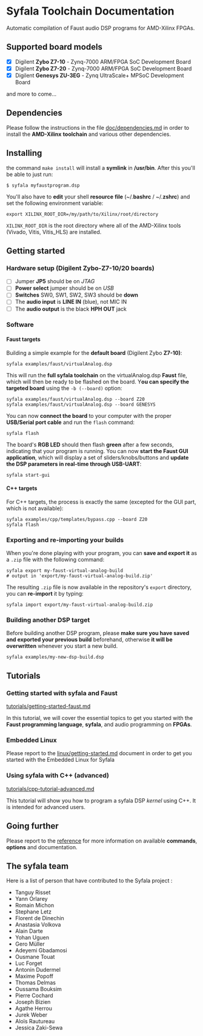 # Syfala Toolchain Documentation

Automatic compilation of Faust audio DSP programs for AMD-Xilinx FPGAs.

## Supported board models

- [x] Digilent **Zybo Z7-10** - Zynq-7000 ARM/FPGA SoC Development Board
- [x] Digilent **Zybo Z7-20** - Zynq-7000 ARM/FPGA SoC Development Board
- [x] Digilent **Genesys ZU-3EG** - Zynq UltraScale+ MPSoC Development Board

and more to come...

## Dependencies

Please follow the instructions in the file [doc/dependencies.md](dependencies.md) in order to install the **AMD-Xilinx** **toolchain** and various other dependencies.

## Installing

the command `make install` will install a **symlink** in **/usr/bin**. After this you'll be able to just run: 

`$ syfala myfaustprogram.dsp` 

You'll also have to **edit** your shell **resource** **file** (~/.**bashrc** / ~/.**zshrc**) and set the following environment variable: 

```shell
export XILINX_ROOT_DIR=/my/path/to/Xilinx/root/directory
```

`XILINX_ROOT_DIR` is the root directory where all of the AMD-Xilinx tools (Vivado, Vitis, Vitis_HLS) are installed.

## Getting started

### Hardware setup (Digilent **Zybo-Z7-10/20** boards)

- [ ] Jumper **JP5** should be on *JTAG* 
- [ ] **Power select** jumper should be on *USB*  
- [ ] **Switches** SW0, SW1, SW2, SW3 should be **down**  
- [ ] The **audio input** is **LINE IN** (blue), not MIC IN  
- [ ] The **audio output** is the black **HPH OUT** jack  

### Software

#### Faust targets

Building a simple example for the **default board** (Digilent Zybo **Z7-10)**:

```shell
syfala examples/faust/virtualAnalog.dsp
```

This will run the **full syfala toolchain** on the virtualAnalog.dsp **Faust** file, which will then be ready to be flashed on the board. Y**ou can specify the targeted board** using the `-b (--board)` option:

```shell
syfala examples/faust/virtualAnalog.dsp --board Z20
syfala examples/faust/virtualAnalog.dsp --board GENESYS
```

You can now **connect the board** to your computer with the proper **USB/Serial port cable** and run the `flash` command:

```shell
syfala flash
```

The board's **RGB LED** should then flash **green** after a few seconds, indicating that your program is running. You can now **start the Faust GUI application**, which will display a set of sliders/knobs/buttons and **update the DSP parameters in real-time through USB-UART**:

```shell
syfala start-gui
```

#### C++ targets

For C++ targets, the process is exactly the same (excepted for the GUI part, which is not available):

```shell
syfala examples/cpp/templates/bypass.cpp --board Z20
syfala flash
```

### Exporting and re-importing your builds

When you're done playing with your program, you can **save and export it** as a `.zip` file with the following command:

```shell
syfala export my-faust-virtual-analog-build
# output in 'export/my-faust-virtual-analog-build.zip'
```

The resulting `.zip` file is now available in the repository's `export` directory, you can **re-import** it by typing:

```shell
syfala import export/my-faust-virtual-analog-build.zip
```

### Building another DSP target

Before building another DSP program, please **make sure you have saved and exported your previous build** beforehand, otherwise **it will be overwritten** whenever you start a new build. 

```shell
syfala examples/my-new-dsp-build.dsp
```

## Tutorials

### Getting started with syfala and Faust

[tutorials/getting-started-faust.md](../tutorials/faust-getting-started.md)

In this tutorial, we will cover the essential topics to get you started with the **Faust programming language**, **syfala**, and audio programming on **FPGAs**. 

### Embedded Linux

Please report to the [linux/getting-started.md](../tutorials/embedded-linux-getting-started.md) document in order to get you started with the Embedded Linux for Syfala

### Using syfala with C++ (advanced)

[tutorials/cpp-tutorial-advanced.md](../tutorials/cpp-tutorial-advanced.md)

This tutorial will show you how to program a syfala DSP *kernel* using C++. It is intended for advanced users.

## Going further

Please report to the [reference](reference.md) for more information on available **commands**, **options** and documentation.

## The syfala team

Here is a list of person that have contributed to the Syfala project :

- Tanguy Risset
- Yann Orlarey 
- Romain Michon
- Stephane Letz
- Florent de Dinechin
- Anastasia Volkova
- Alain Darte
- Yohan Uguen
- Gero Müller
- Adeyemi Gbadamosi
- Ousmane Touat
- Luc Forget
- Antonin Dudermel
- Maxime Popoff
- Thomas Delmas
- Oussama Bouksim
- Pierre Cochard
- Joseph Bizien
- Agathe Herrou
- Jurek Weber
- Aloïs Rautureau
- Jessica Zaki-Sewa

